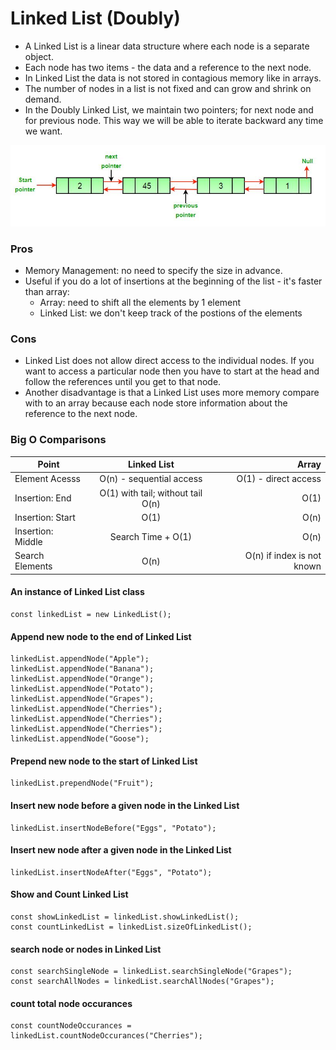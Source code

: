 # Linked List (Doubly)
- A Linked List is a linear data structure where each node is a separate object.
- Each node has two items - the data and a reference to the next node.
- In Linked List the data is not stored in contagious memory like in arrays.
- The number of nodes in a list is not fixed and can grow and shrink on demand. 
- In the Doubly Linked List, we maintain two pointers; for next node and for previous node. This way we will be able to iterate backward any time we want.

<p align="center">
  <img src="../assets/linked-list.jpg" />
</p>

### Pros
- Memory Management: no need to specify the size in advance.
- Useful if you do a lot of insertions at the beginning of the list - it's faster than array:
  - Array: need to shift all the elements by 1 element
  - Linked List: we don't keep track of the postions of the elements

### Cons
- Linked List does not allow direct access to the individual nodes. If you want to access a particular node then you have to start at the head and follow the references until you get to that node.
- Another disadvantage is that a Linked List uses more memory compare with to an array because each node store information about the reference to the next node.

### Big O Comparisons
| Point             |            Linked List            |                      Array |
| ----------------- | :-------------------------------: | -------------------------: |
| Element Acesss    |     O(n) - sequential access      |       O(1) - direct access |
| Insertion: End    | O(1) with tail; without tail O(n) |                       O(1) |
| Insertion: Start  |               O(1)                |                       O(n) |
| Insertion: Middle |        Search Time + O(1)         |                       O(n) |
| Search Elements   |               O(n)                | O(n) if index is not known |


#### An instance of Linked List class
```
const linkedList = new LinkedList();
```

#### Append new node to the end of Linked List
```
linkedList.appendNode("Apple");
linkedList.appendNode("Banana");
linkedList.appendNode("Orange");
linkedList.appendNode("Potato");
linkedList.appendNode("Grapes");
linkedList.appendNode("Cherries");
linkedList.appendNode("Cherries");
linkedList.appendNode("Cherries");
linkedList.appendNode("Goose");
```

#### Prepend new node to the start of Linked List
```
linkedList.prependNode("Fruit");
```

#### Insert new node before a given node in the Linked List
```
linkedList.insertNodeBefore("Eggs", "Potato");
```

#### Insert new node after a given node in the Linked List
```
linkedList.insertNodeAfter("Eggs", "Potato");
```

#### Show and Count Linked List
```
const showLinkedList = linkedList.showLinkedList();
const countLinkedList = linkedList.sizeOfLinkedList();
```

#### search node or nodes in Linked List
```
const searchSingleNode = linkedList.searchSingleNode("Grapes");
const searchAllNodes = linkedList.searchAllNodes("Grapes");
```

#### count total node occurances
```
const countNodeOccurances = linkedList.countNodeOccurances("Cherries");
```
